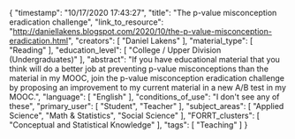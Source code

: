 {
    "timestamp": "10/17/2020 17:43:27",
    "title": "The p-value misconception eradication challenge",
    "link_to_resource": "http://daniellakens.blogspot.com/2020/10/the-p-value-misconception-eradication.html",
    "creators": [
        "Daniel Lakens"
    ],
    "material_type": [
        "Reading"
    ],
    "education_level": [
        "College / Upper Division (Undergraduates)"
    ],
    "abstract": "If you have educational material that you think will do a better job at preventing p-value misconceptions than the material in my MOOC, join the p-value misconception eradication challenge by proposing an improvement to my current material in a new A/B test in my MOOC.",
    "language": [
        "English"
    ],
    "conditions_of_use": "I don't see any of these",
    "primary_user": [
        "Student",
        "Teacher"
    ],
    "subject_areas": [
        "Applied Science",
        "Math & Statistics",
        "Social Science"
    ],
    "FORRT_clusters": [
        "Conceptual and Statistical Knowledge"
    ],
    "tags": [
        "Teaching"
    ]
}